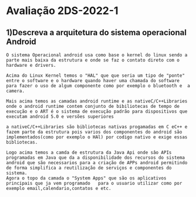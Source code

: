 # Avaliação 2DS-2022-1


## 1)Descreva a arquitetura do sistema operacional Android
    O sistema Operacional android usa como base o kernel do linux sendo a parte mais baixa da estrutura e onde se faz o contato direto com o hardware e drivers.

    Acima do Linux Kernel temos o "HAL" que que seria um tipo de "ponte" entre o software e o hardware quando haver uma chamada do software para fazer o uso de algum componente como por exemplo o bluetooth e  a camera.

    Mais acima temos as camadas android runtime e as nativeC/C++Libraries onde o android runtime contem conjunto de bibiliotecas de tempo de execução e o ART é o sistema de execução padrão para dispositivos que executam android 5.0 e versões superiores

    a nativeC/C++Libraries são bibliotecas nativas progamadas em C eC++ e fazem parte da estrutura pois varios dos componentes do android são implementados(como por exemplo o HAl) por codigo nativo e exige essas bibliotecas.

    Logo acima temos a camda de estrutura da Java Api onde sâo APIs programadas em Java que da a disponibilidade dos recursos do sistema android que são necessarios para a criação de APPs android permitindo de forma simplifica a reutilização de serviços e componentes do sistema.
    Agora o topo da camada o "System Apps" que são os aplicativos principais que ja vem programado   para o usuario utilizar como por exemplo email,calendario,contatos e etc.




